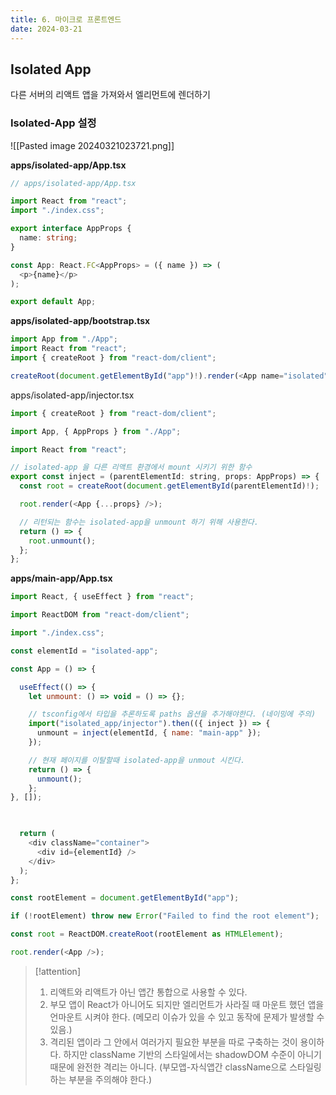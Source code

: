 ```yaml
---
title: 6. 마이크로 프론트엔드
date: 2024-03-21
---
```

## Isolated App
다른 서버의 리액트 앱을 가져와서 엘리먼트에 렌더하기

### Isolated-App 설정
![[Pasted image 20240321023721.png]]

**apps/isolated-app/App.tsx**
```ts
// apps/isolated-app/App.tsx

import React from "react";
import "./index.css";

export interface AppProps {
  name: string;
}

const App: React.FC<AppProps> = ({ name }) => (
  <p>{name}</p>
);

export default App;
```

**apps/isolated-app/bootstrap.tsx**
```js
import App from "./App";
import React from "react";
import { createRoot } from "react-dom/client";

createRoot(document.getElementById("app")!).render(<App name="isolated" />);
```

apps/isolated-app/injector.tsx
```js
import { createRoot } from "react-dom/client";

import App, { AppProps } from "./App";

import React from "react";

// isolated-app 을 다른 리액트 환경에서 mount 시키기 위한 함수
export const inject = (parentElementId: string, props: AppProps) => {
  const root = createRoot(document.getElementById(parentElementId)!);

  root.render(<App {...props} />);

  // 리턴되는 함수는 isolated-app을 unmount 하기 위해 사용한다.
  return () => {
    root.unmount();
  };
};
```

**apps/main-app/App.tsx**
```js
import React, { useEffect } from "react";

import ReactDOM from "react-dom/client";

import "./index.css";  

const elementId = "isolated-app";

const App = () => {

  useEffect(() => {
    let unmount: () => void = () => {};

    // tsconfig에서 타입을 추론하도록 paths 옵션을 추가해야한다. (네이밍에 주의)
    import("isolated_app/injector").then(({ inject }) => {
      unmount = inject(elementId, { name: "main-app" });
    });

	// 현재 페이지를 이탈할때 isolated-app을 unmout 시킨다.
    return () => {
      unmount();
    };
}, []);

  

  return (
    <div className="container">
      <div id={elementId} />
    </div>
  );
};

const rootElement = document.getElementById("app");

if (!rootElement) throw new Error("Failed to find the root element");

const root = ReactDOM.createRoot(rootElement as HTMLElement);

root.render(<App />);
```

> [!attention]
> 1. 리액트와 리액트가 아닌 앱간 통합으로 사용할 수 있다.
> 2. 부모 앱이 React가 아니어도 되지만 엘리먼트가 사라질 때 마운트 했던 앱을 언마운트 시켜야 한다.
>    (메모리 이슈가 있을 수 있고 동작에 문제가 발생할 수 있음.)
> 3. 격리된 앱이라 그 안에서 여러가지 필요한 부분을 따로 구축하는 것이 용이하다. 하지만 className 기반의 스타일에서는 shadowDOM 수준이 아니기 때문에 완전한 격리는 아니다. 
>    (부모앱-자식앱간 className으로 스타일링 하는 부분을 주의해야 한다.)

